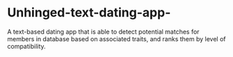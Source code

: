 # Unhinged-text-dating-app-

A text-based dating app that is able to detect potential matches for members in database based on associated traits, and ranks them by level of compatibility.
